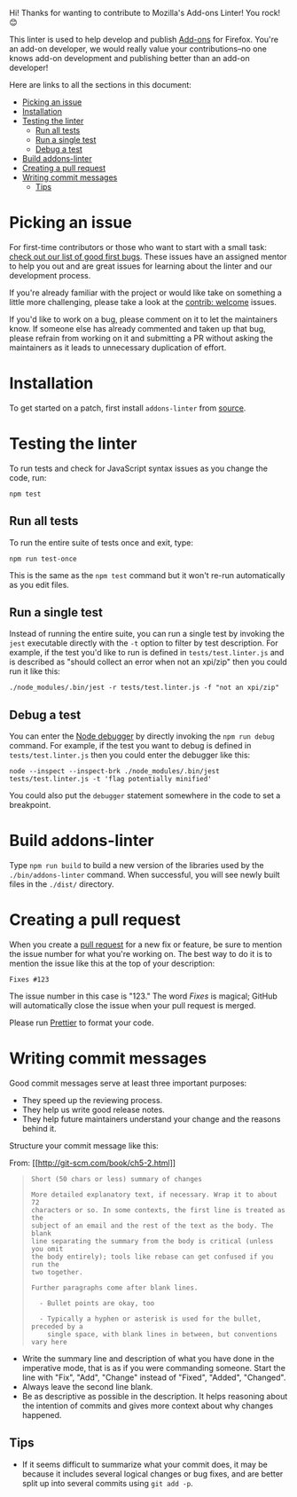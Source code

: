 Hi! Thanks for wanting to contribute to Mozilla's Add-ons Linter! You rock! 😊

This linter is used to help develop and publish [Add-ons](https://developer.mozilla.org/Add-ons/) for Firefox. You're an add-on developer, we would really value your contributions–no one knows add-on development and publishing better than an add-on developer!

Here are links to all the sections in this document:

<!-- If you change any of the headings in this document, remember to update the table of contents. -->

- [Picking an issue](#picking-an-issue)
- [Installation](#installation)
- [Testing the linter](#testing-the-linter)
  - [Run all tests](#run-all-tests)
  - [Run a single test](#run-a-single-test)
  - [Debug a test](#debug-a-test)
- [Build addons-linter](#build-addons-linter)
- [Creating a pull request](#creating-a-pull-request)
- [Writing commit messages](#writing-commit-messages)
  - [Tips](#tips)

# Picking an issue

For first-time contributors or those who want to start with a small task: [check out our list of good first bugs](https://github.com/mozilla/addons-linter/issues?q=is%3Aissue+is%3Aopen+label%3A%22good+first+bug%22). These issues have an assigned mentor to help you out and are great issues for learning about the linter and our development process.

If you're already familiar with the project or would like take on something a little more challenging, please take a look at the [contrib: welcome](https://github.com/mozilla/addons-linter/issues?q=is%3Aissue+is%3Aopen+label%3A"contrib%3A+welcome) issues.

If you'd like to work on a bug, please comment on it to let the maintainers know. If someone else has already commented and taken up that bug, please refrain from working on it and submitting a PR without asking the maintainers as it leads to unnecessary duplication of effort.

# Installation

To get started on a patch, first install `addons-linter` from [source](README.md#development).

# Testing the linter

To run tests and check for JavaScript syntax issues as you change the code, run:

    npm test

## Run all tests

To run the entire suite of tests once and exit, type:

    npm run test-once

This is the same as the `npm test` command but it won't re-run automatically as you edit files.

## Run a single test

Instead of running the entire suite, you can run a single test by invoking the `jest` executable directly with the `-t` option to filter by test description. For example, if the test you'd like to run is defined in `tests/test.linter.js` and is described as "should collect an error when not an xpi/zip" then you could run it like this:

    ./node_modules/.bin/jest -r tests/test.linter.js -f "not an xpi/zip"

## Debug a test

You can enter the [Node debugger](https://nodejs.org/api/debugger.html) by directly invoking the `npm run debug` command. For example, if the test you want to debug is defined in `tests/test.linter.js` then you could enter the debugger like this:

    node --inspect --inspect-brk ./node_modules/.bin/jest tests/test.linter.js -t 'flag potentially minified'

You could also put the `debugger` statement somewhere in the code to set a breakpoint.

# Build addons-linter

Type `npm run build` to build a new version of the libraries used by the `./bin/addons-linter` command. When successful, you will see newly built files in the `./dist/` directory.

# Creating a pull request

When you create a [pull request](https://help.github.com/articles/creating-a-pull-request/) for a new fix or feature, be sure to mention the issue number for what you're working on. The best way to do it is to mention the issue like this at the top of your description:

    Fixes #123

The issue number in this case is "123." The word _Fixes_ is magical; GitHub will automatically close the issue when your pull request is merged.

Please run [Prettier](https://github.com/mozilla/addons-linter/blob/master/README.md#Prettier) to format your code.

# Writing commit messages

Good commit messages serve at least three important purposes:

- They speed up the reviewing process.
- They help us write good release notes.
- They help future maintainers understand your change and the reasons behind it.

Structure your commit message like this:

From: [[http://git-scm.com/book/ch5-2.html]]

> ```
> Short (50 chars or less) summary of changes
>
> More detailed explanatory text, if necessary. Wrap it to about 72
> characters or so. In some contexts, the first line is treated as the
> subject of an email and the rest of the text as the body. The blank
> line separating the summary from the body is critical (unless you omit
> the body entirely); tools like rebase can get confused if you run the
> two together.
>
> Further paragraphs come after blank lines.
>
>   - Bullet points are okay, too
>
>   - Typically a hyphen or asterisk is used for the bullet, preceded by a
>     single space, with blank lines in between, but conventions vary here
> ```

- Write the summary line and description of what you have done in the imperative mode, that is as if you were commanding someone. Start the line with "Fix", "Add", "Change" instead of "Fixed", "Added", "Changed".
- Always leave the second line blank.
- Be as descriptive as possible in the description. It helps reasoning about the intention of commits and gives more context about why changes happened.

## Tips

- If it seems difficult to summarize what your commit does, it may be because it includes several logical changes or bug fixes, and are better split up into several commits using `git add -p`.
